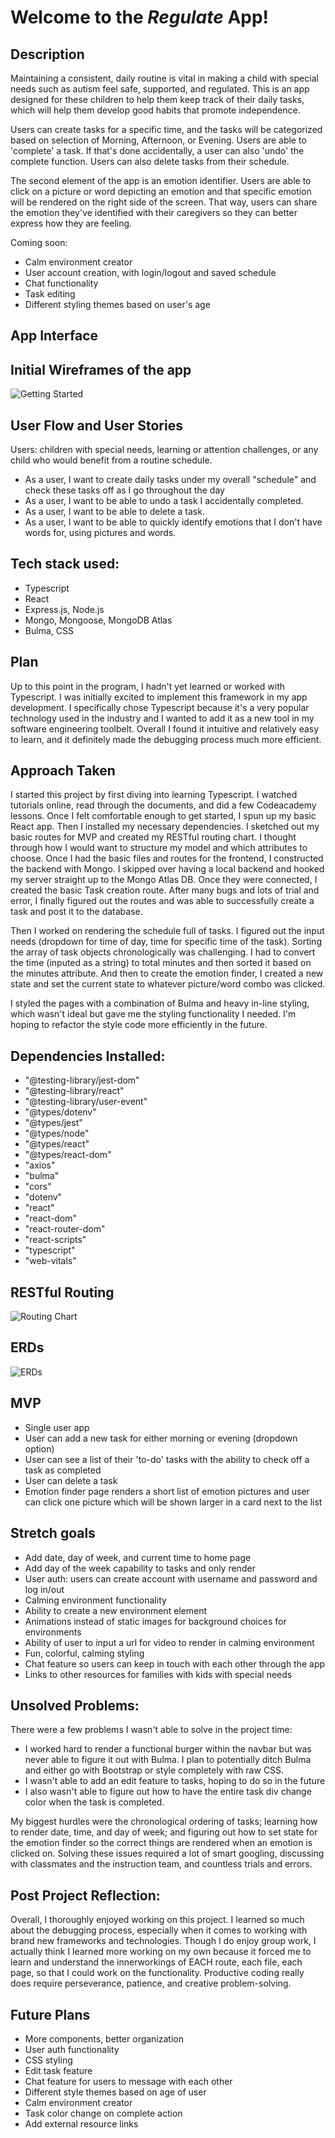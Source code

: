 # Welcome to the *Regulate* App!

## Description

Maintaining a consistent, daily routine is vital in making a child with special needs such as autism feel safe, supported, and regulated. This is an app designed for these children to help them keep track of their daily tasks, which will help them develop good habits that promote independence. 

Users can create tasks for a specific time, and the tasks will be categorized based on selection of Morning, Afternoon, or Evening. Users are able to 'complete' a task. If that's done accidentally, a user can also 'undo' the complete function. Users can also delete tasks from their schedule.

The second element of the app is an emotion identifier. Users are able to click on a picture or word depicting an emotion and that specific emotion will be rendered on the right side of the screen. That way, users can share the emotion they've identified with their caregivers so they can better express how they are feeling.

Coming soon:
* Calm environment creator
* User account creation, with login/logout and saved schedule
* Chat functionality
* Task editing
* Different styling themes based on user's age

## App Interface

<!-- Homepage:
![Homepage](./pics/homepage.png)
Create A Task:
![Create Task](./pics/create-task.png)
Schedule:
![Schedule](./pics/schedule.png)
Emotion Finder:
![Emotion Finder](./pics/emotions.png) -->

## Initial Wireframes of the app

![Getting Started](./pics/wireframes.png)

## User Flow and User Stories

Users: children with special needs, learning or attention challenges, or any child who would benefit from a routine schedule.

* As a user, I want to create daily tasks under my overall "schedule" and check these tasks off as I go throughout the day
* As a user, I want to be able to undo a task I accidentally completed.
* As a user, I want to be able to delete a task.
* As a user, I want to be able to quickly identify emotions that I don't have words for, using pictures and words.

## Tech stack used:
* Typescript
* React
* Express.js, Node.js
* Mongo, Mongoose, MongoDB Atlas
* Bulma, CSS

## Plan

Up to this point in the program, I hadn't yet learned or worked with Typescript. I was initially excited to implement this framework in my app development. I specifically chose Typescript because it's a very popular technology used in the industry and I wanted to add it as a new tool in my software engineering toolbelt. Overall I found it intuitive and relatively easy to learn, and it definitely made the debugging process much more efficient.

## Approach Taken

I started this project by first diving into learning Typescript. I watched tutorials online, read through the documents, and did a few Codeacademy lessons. Once I felt comfortable enough to get started, I spun up my basic React app. Then I installed my necessary dependencies. I sketched out my basic routes for MVP and created my RESTful routing chart. I thought through how I would want to structure my model and which attributes to choose. Once I had the basic files and routes for the frontend, I constructed the backend with Mongo. I skipped over having a local backend and hooked my server straight up to the Mongo Atlas DB. Once they were connected, I created the basic Task creation route. After many bugs and lots of trial and error, I finally figured out the routes and was able to successfully create a task and post it to the database.

Then I worked on rendering the schedule full of tasks. I figured out the input needs (dropdown for time of day, time for specific time of the task). Sorting the array of task objects chronologically was challenging. I had to convert the time (inputed as a string) to total minutes and then sorted it based on the minutes attribute. And then to create the emotion finder, I created a new state and set the current state to whatever picture/word combo was clicked. 

I styled the pages with a combination of Bulma and heavy in-line styling, which wasn't ideal but gave me the styling functionality I needed. I'm hoping to refactor the style code more efficiently in the future.

## Dependencies Installed:
* "@testing-library/jest-dom"
* "@testing-library/react"
* "@testing-library/user-event"
* "@types/dotenv"
* "@types/jest"
* "@types/node"
* "@types/react"
* "@types/react-dom"
* "axios"
* "bulma"
* "cors"
* "dotenv"
* "react"
* "react-dom"
* "react-router-dom"
* "react-scripts"
* "typescript"
* "web-vitals"

## RESTful Routing

![Routing Chart](./pics/routing-chart.png)

## ERDs

![ERDs](./pics/ERDs.png)

## MVP
* Single user app
* User can add a new task for either morning or evening (dropdown option)
* User can see a list of their 'to-do' tasks with the ability to check off a task as completed
* User can delete a task
* Emotion finder page renders a short list of emotion pictures and user can click one picture which will be shown larger in a card next to the list

## Stretch goals
* Add date, day of week, and current time to home page
* Add day of the week capability to tasks and only render 
* User auth: users can create account with username and password and log in/out
* Calming environment functionality
* Ability to create a new environment element
* Animations instead of static images for background choices for environments
* Ability of user to input a url for video to render in calming environment
* Fun, colorful, calming styling
* Chat feature so users can keep in touch with each other through the app
* Links to other resources for families with kids with special needs

## Unsolved Problems:

There were a few problems I wasn't able to solve in the project time:

* I worked hard to render a functional burger within the navbar but was never able to figure it out with Bulma. I plan to potentially ditch Bulma and either go with Bootstrap or style completely with raw CSS.
* I wasn't able to add an edit feature to tasks, hoping to do so in the future
* I also wasn't able to figure out how to have the entire task div change color when the task is completed.

My biggest hurdles were the chronological ordering of tasks; learning how to render date, time, and day of week; and figuring out how to set state for the emotion finder so the correct things are rendered when an emotion is clicked on. Solving these issues required a lot of smart googling, discussing with classmates and the instruction team, and countless trials and errors.

## Post Project Reflection:

Overall, I thoroughly enjoyed working on this project. I learned so much about the debugging process, especially when it comes to working with brand new frameworks and technologies. Though I do enjoy group work, I actually think I learned more working on my own because it forced me to learn and understand the innerworkings of EACH route, each file, each page, so that I could work on the functionality. Productive coding really does require perseverance, patience, and creative problem-solving. 

## Future Plans

* More components, better organization
* User auth functionality
* CSS styling
* Edit task feature
* Chat feature for users to message with each other
* Different style themes based on age of user
* Calm environment creator
* Task color change on complete action
* Add external resource links